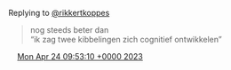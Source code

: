Replying to [@rikkertkoppes](https://twitter.com/rikkertkoppes/status/1650437158438682625)

> nog steeds beter dan  
> “ik zag twee kibbelingen zich cognitief ontwikkelen”

<img src="../../media/tweet.ico" width="12" /> [Mon Apr 24 09:53:10 +0000 2023](https://twitter.com/DromerDenker/status/1650437717702983681)
